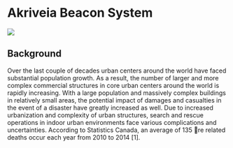 # Akriveia Beacon System

![](/Akriveia/Documents/images/logo_s.png)

## Background

Over the last couple of decades urban centers around the world have faced substantial population
growth. As a result, the number of larger and more complex commercial structures in core urban
centers around the world is rapidly increasing. With a large population and massively complex
buildings in relatively small areas, the potential impact of damages and casualties in the event of a disaster have greatly increased as well. Due to increased urbanization and complexity of urban structures, search and rescue operations in indoor urban environments face various complications and uncertainties. According to Statistics Canada, an average of 135 re related deaths occur each year from 2010 to 2014 [1].